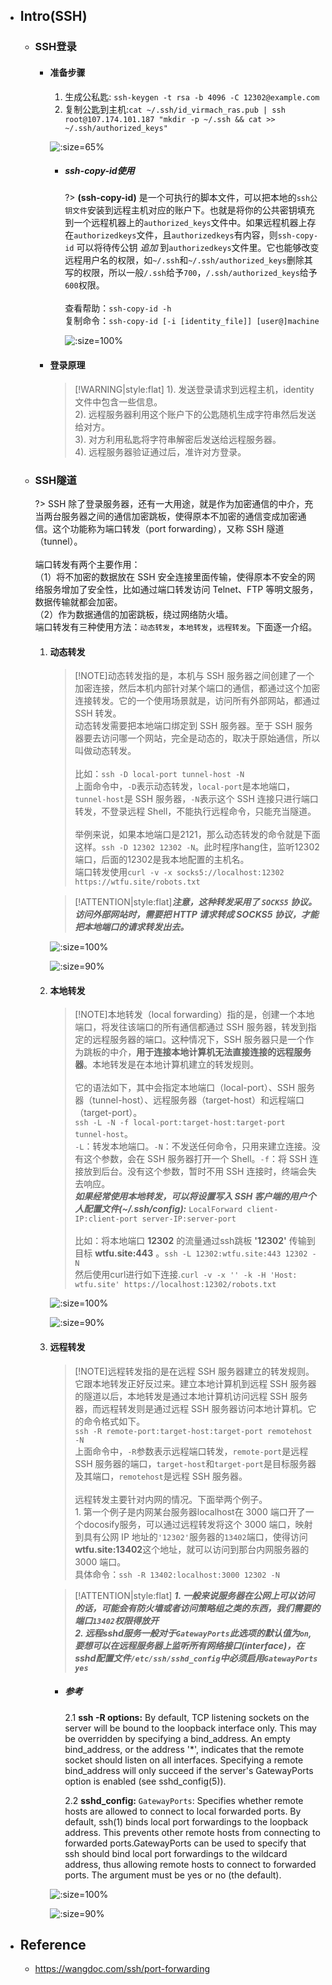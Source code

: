 * ## Intro(SSH)

    + ### SSH登录

        - #### 准备步骤

            1. 生成公私匙: `ssh-keygen -t rsa -b 4096 -C 12302@example.com`
            2. 复制公匙到主机:`cat ~/.ssh/id_virmach_ras.pub | ssh root@107.174.101.187 "mkdir -p ~/.ssh && cat >> ~/.ssh/authorized_keys"`

         
            ![](/.images/devops/network/ssh/ssh-keygen-01.png ':size=65%')

            * ##### ssh-copy-id使用

                ?> **(ssh-copy-id)** 是一个可执行的脚本文件，可以把本地的`ssh公钥文件`安装到远程主机对应的账户下。也就是将你的公共密钥填充到一个远程机器上的`authorized_keys`文件中。如果远程机器上存在`authorizedkeys`文件，且`authorizedkeys`有内容，则`ssh-copy-id` 可以将待传公钥 _追加_ 到`authorizedkeys`文件里。它也能够改变远程用户名的权限，如`~/.ssh`和`~/.ssh/authorized_keys`删除其写的权限，所以一般`/.ssh`给予`700`，`/.ssh/authorized_keys`给予`600`权限。
                <br><br>查看帮助：`ssh-copy-id -h`
                <br>复制命令：`ssh-copy-id [-i [identity_file]] [user@]machine`

                ![](/.images/devops/network/ssh/ssh-copy-id-01.png ':size=100%')

        - #### 登录原理

            > [!WARNING|style:flat] 1). 发送登录请求到远程主机，identity文件中包含一些信息。
            <br>2). 远程服务器利用这个账户下的公匙随机生成字符串然后发送给对方。
            <br>3). 对方利用私匙将字符串解密后发送给远程服务器。
            <br>4). 远程服务器验证通过后，准许对方登录。

    + ### SSH隧道

        ?> SSH 除了登录服务器，还有一大用途，就是作为加密通信的中介，充当两台服务器之间的通信加密跳板，使得原本不加密的通信变成加密通信。这个功能称为端口转发（port forwarding），又称 SSH 隧道（tunnel）。
        <br><br>端口转发有两个主要作用：
        <br>（1）将不加密的数据放在 SSH 安全连接里面传输，使得原本不安全的网络服务增加了安全性，比如通过端口转发访问 Telnet、FTP 等明文服务，数据传输就都会加密。
        <br>（2）作为数据通信的加密跳板，绕过网络防火墙。
        <br>端口转发有三种使用方法：`动态转发`，`本地转发`，`远程转发`。下面逐一介绍。

        1. #### 动态转发

            > [!NOTE]动态转发指的是，本机与 SSH 服务器之间创建了一个加密连接，然后本机内部针对某个端口的通信，都通过这个加密连接转发。它的一个使用场景就是，访问所有外部网站，都通过 SSH 转发。
            <br>动态转发需要把本地端口绑定到 SSH 服务器。至于 SSH 服务器要去访问哪一个网站，完全是动态的，取决于原始通信，所以叫做动态转发。
            <br><br>比如：`ssh -D local-port tunnel-host -N`
            <br>上面命令中，`-D`表示动态转发，`local-port`是本地端口，`tunnel-host`是 SSH 服务器，`-N`表示这个 SSH 连接只进行端口转发，不登录远程 Shell，不能执行远程命令，只能充当隧道。
            <br><br>举例来说，如果本地端口是2121，那么动态转发的命令就是下面这样。`ssh -D 12302 12302 -N`。此时程序hang住，监听12302端口，后面的12302是我本地配置的主机名。
            <br>端口转发使用`curl -v -x socks5://localhost:12302 https://wtfu.site/robots.txt`
            
            > [!ATTENTION|style:flat]***注意，这种转发采用了 `SOCKS5` 协议。访问外部网站时，需要把 HTTP 请求转成 SOCKS5 协议，才能把本地端口的请求转发出去。***

            <!-- panels:start -->
            <!-- div:left-panel-55 -->
            ![](/.images/devops/network/ssh/ssh-tunnel-dynamic-01.png ':size=100%')
            <!-- div:right-panel-45 -->
            ![](/.images/devops/network/ssh/ssh-tunnel-dynamic-02.png ':size=90%')
            <!-- panels:end -->

        2. #### 本地转发

            > [!NOTE]本地转发（local forwarding）指的是，创建一个本地端口，将发往该端口的所有通信都通过 SSH 服务器，转发到指定的远程服务器的端口。这种情况下，SSH 服务器只是一个作为跳板的中介，**用于连接本地计算机无法直接连接的远程服务器**。本地转发是在本地计算机建立的转发规则。
            <br><br>它的语法如下，其中会指定本地端口（local-port）、SSH 服务器（tunnel-host）、远程服务器（target-host）和远程端口（target-port）。
            <br>`ssh -L -N -f local-port:target-host:target-port tunnel-host`。
            <br>`-L`：转发本地端口。`-N`：不发送任何命令，只用来建立连接。没有这个参数，会在 SSH 服务器打开一个 Shell。`-f`：将 SSH 连接放到后台。没有这个参数，暂时不用 SSH 连接时，终端会失去响应。
            <br>***如果经常使用本地转发，可以将设置写入 SSH 客户端的用户个人配置文件(~/.ssh/config):*** `LocalForward client-IP:client-port server-IP:server-port`
            <br><br>比如：将本地端口 **12302** 的流量通过ssh跳板 **'12302'** 传输到目标 **wtfu.site:443** 。`ssh -L 12302:wtfu.site:443 12302 -N`
            <br>然后使用curl进行如下连接.`curl -v -x '' -k -H 'Host: wtfu.site' https://localhost:12302/robots.txt`

            <!-- panels:start -->
            <!-- div:left-panel-55 -->
            ![](/.images/devops/network/ssh/ssh-tunnel-local-01.png ':size=100%')
            <!-- div:right-panel-45 -->
            ![](/.images/devops/network/ssh/ssh-tunnel-local-02.png ':size=90%')
            <!-- panels:end -->

        3. #### 远程转发

            > [!NOTE]远程转发指的是在远程 SSH 服务器建立的转发规则。它跟本地转发正好反过来。建立本地计算机到远程 SSH 服务器的隧道以后，本地转发是通过本地计算机访问远程 SSH 服务器，而远程转发则是通过远程 SSH 服务器访问本地计算机。它的命令格式如下。
            <br>`ssh -R remote-port:target-host:target-port remotehost -N`
            <br>上面命令中，`-R`参数表示远程端口转发，`remote-port`是远程 SSH 服务器的端口，`target-host`和`target-port`是目标服务器及其端口，`remotehost`是远程 SSH 服务器。
            <br><br>远程转发主要针对内网的情况。下面举两个例子。
            <br>1. 第一个例子是内网某台服务器localhost在 3000 端口开了一个docosify服务，可以通过远程转发将这个 3000 端口，映射到具有公网 IP 地址的`'12302'`服务器的`13402`端口，使得访问**wtfu.site:13402**这个地址，就可以访问到那台内网服务器的 3000 端口。
            <br>具体命令：`ssh -R 13402:localhost:3000 12302 -N`

            > [!ATTENTION|style:flat]
            ***1. 一般来说服务器在公网上可以访问的话，可能会有防火墙或者访问策略组之类的东西，我们需要的端口`13402`权限得放开***
            <br>***2. 远程sshd服务一般对于`GatewayPorts`此选项的默认值为`on`, 要想可以在远程服务器上监听所有网络接口(interface)，在sshd配置文件`/etc/ssh/sshd_config`中必须启用`GatewayPorts yes`***

            * ##### 参考

                2.1 **ssh -R options:**
                By default, TCP listening sockets on the server will be bound to the loopback interface only.  This may be overridden by specifying a bind_address.  An empty bind_address, or the address '*', indicates that the remote socket should listen on all interfaces.  Specifying a remote bind_address will only succeed if the server's GatewayPorts option is enabled (see sshd_config(5)).

                2.2 **sshd_config:**
                `GatewayPorts`: Specifies whether remote hosts are allowed to connect to local forwarded ports.  By default, ssh(1) binds local port forwardings to the loopback address.  This prevents other remote hosts from connecting to forwarded ports.GatewayPorts can be used to specify that ssh should bind local port forwardings to the wildcard address, thus allowing remote hosts to connect to forwarded ports.  The argument must be yes or no (the default).

         
            <!-- panels:start -->
            <!-- div:left-panel-55 -->
            ![](/.images/devops/network/ssh/ssh-tunnel-remote-01.png ':size=100%')
            <!-- div:right-panel-45 -->
            ![](/.images/devops/network/ssh/ssh-tunnel-remote-02.png ':size=90%')
            <!-- panels:end -->

* ## Reference

    + https://wangdoc.com/ssh/port-forwarding